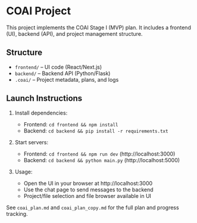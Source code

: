 # COAI Project

This project implements the COAI Stage I (MVP) plan. It includes a frontend (UI), backend (API), and project management structure.

## Structure
- `frontend/` – UI code (React/Next.js)
- `backend/` – Backend API (Python/Flask)
- `.coai/` – Project metadata, plans, and logs

## Launch Instructions

1. Install dependencies:
	- Frontend: `cd frontend && npm install`
	- Backend: `cd backend && pip install -r requirements.txt`

2. Start servers:
	- Frontend: `cd frontend && npm run dev` (http://localhost:3000)
	- Backend: `cd backend && python main.py` (http://localhost:5000)

3. Usage:
	- Open the UI in your browser at http://localhost:3000
	- Use the chat page to send messages to the backend
	- Project/file selection and file browser available in UI

See `coai_plan.md` and `coai_plan_copy.md` for the full plan and progress tracking.
